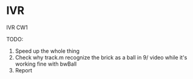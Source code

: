 IVR
===

IVR CW1


TODO:

1. Speed up the whole thing
2. Check why track.m recognize the brick as a ball in 9/ video
    while it's working fine with bwBall
3. Report